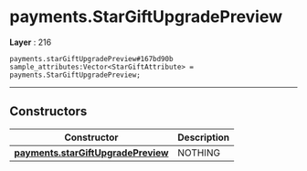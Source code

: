 # payments.StarGiftUpgradePreview

**Layer** : 216

```tl
payments.starGiftUpgradePreview#167bd90b sample_attributes:Vector<StarGiftAttribute> = payments.StarGiftUpgradePreview;
```

---

## Constructors

| Constructor | Description |
| :---: | :--- |
| [**payments.starGiftUpgradePreview**](constructor/payments.starGiftUpgradePreview) | NOTHING |